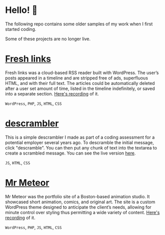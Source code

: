 # Hello! 👋

The following repo contains some older samples of my work when I first started coding.

Some of these projects are no longer live.

# [Fresh links](https://github.com/64bit-polygon/older_projects/blob/main/fresh_links/README.md)

Fresh links was a cloud-based RSS reader built with WordPress. The user’s posts appeared in a timeline and are stripped free of ads, superfluous HTML, and with their full text. The articles could be automatically deleted after a user set amount of time, listed in the timeline indefinitely, or saved into a separate section. [Here's recording](https://natedelacruz.com/fresh-links) of it.

`WordPress`, `PHP`, `JS`, `HTML`, `CSS`

# [descrambler](https://github.com/64bit-polygon/older_projects/blob/main/descrambler/README.md)

This is a simple descrambler I made as part of a coding assessment for a potential employer several years ago. To descramble the initial message, click "descramble". You can then put any chunk of text into the textarea to create a scrambled message. You can see the live version [here](https://descrambler-35eb1.web.app/).

`JS`, `HTML`, `CSS`

# [Mr Meteor](https://github.com/64bit-polygon/older_projects/blob/main/mr_meteor/README.md)

Mr Meteor was the portfolio site of a Boston-based animation studio. It showcased short animation, comics, and original art. The site is a custom WordPress theme designed to anticipate the client’s needs, allowing for minute control over styling thus permitting a wide variety of content. [Here's recording](https://natedelacruz.com/mr-meteor) of it.

`WordPress`, `PHP`, `JS`, `HTML`, `CSS`